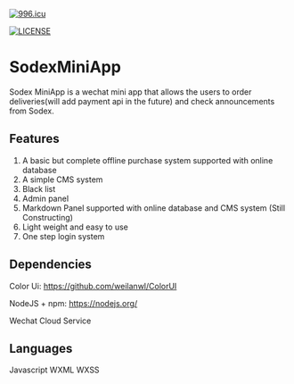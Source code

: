 
[![996.icu](https://img.shields.io/badge/link-996.icu-red.svg)](https://996.icu)

[![LICENSE](https://img.shields.io/badge/license-Anti%20996-blue.svg)](https://github.com/996icu/996.ICU/blob/master/LICENSE)

# SodexMiniApp

Sodex MiniApp is a wechat mini app that allows the users to order deliveries(will add payment api in the future) and check announcements from Sodex.

## Features
1. A basic but complete offline purchase system supported with online database
2. A simple CMS system
3. Black list
4. Admin panel
5. Markdown Panel supported with online database and CMS system (Still Constructing)
6. Light weight and easy to use 
7. One step login system

## Dependencies
Color Ui: https://github.com/weilanwl/ColorUI

NodeJS + npm: https://nodejs.org/ 

Wechat Cloud Service

## Languages
Javascript
WXML
WXSS

